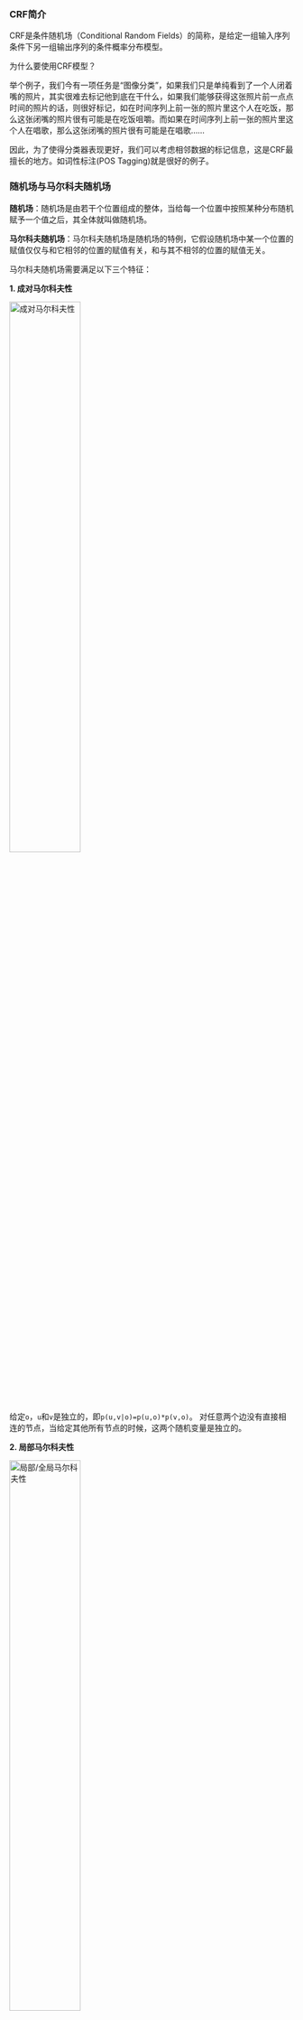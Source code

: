 ### CRF简介
CRF是条件随机场（Conditional Random Fields）的简称，是给定一组输入序列条件下另一组输出序列的条件概率分布模型。

为什么要使用CRF模型？

举个例子，我们今有一项任务是“图像分类”，如果我们只是单纯看到了一个人闭着嘴的照片，其实很难去标记他到底在干什么，如果我们能够获得这张照片前一点点时间的照片的话，则很好标记，如在时间序列上前一张的照片里这个人在吃饭，那么这张闭嘴的照片很有可能是在吃饭咀嚼。而如果在时间序列上前一张的照片里这个人在唱歌，那么这张闭嘴的照片很有可能是在唱歌……

因此，为了使得分类器表现更好，我们可以考虑相邻数据的标记信息，这是CRF最擅长的地方。如词性标注(POS Tagging)就是很好的例子。

### 随机场与马尔科夫随机场

**随机场**：随机场是由若干个位置组成的整体，当给每一个位置中按照某种分布随机赋予一个值之后，其全体就叫做随机场。

**马尔科夫随机场**：马尔科夫随机场是随机场的特例，它假设随机场中某一个位置的赋值仅仅与和它相邻的位置的赋值有关，和与其不相邻的位置的赋值无关。

马尔科夫随机场需要满足以下三个特征：

**1. 成对马尔科夫性**

<img src="https://i.loli.net/2020/07/28/6KYFgUacSXeOlxz.png" alt="成对马尔科夫性" width="50%" />

给定`o`，`u`和`v`是独立的，即`p(u,v|o)=p(u,o)*p(v,o)`。
对任意两个边没有直接相连的节点，当给定其他所有节点的时候，这两个随机变量是独立的。

**2. 局部马尔科夫性**

<img src="https://i.loli.net/2020/07/28/jbDstNiPAg6WVZB.png" alt="局部/全局马尔科夫性" width="50%" />

对无向图中随意一个节点`v`，和这个节点其他相连的所有节点即为`w`，其他所有节点记为`o`，则`v`与`o`是独立的。

**3. 全局马尔科夫性**

<img src="https://i.loli.net/2020/07/28/jbDstNiPAg6WVZB.png" alt="局部/全局马尔科夫性" width="50%" />

当给定C时，A和B是独立的。

这三个马尔科夫性是等价的，因为如果任意一个节点都满足成对马尔科夫性，则等价于任意一个节点都满足局部马尔科夫性，也等价于这些节点满足全局马尔科夫性。

**什么是概率无向图模型？**
设有联合概率分布P(Y)，由无向图G=(V,E)表示，在G中，节点表示随机变量，边表示随机变量之间的依赖关系。如果P(Y)满足`成对、局部、全局马尔科夫性`，就称此联合概率分布为概率无向图模型，或者马尔科夫随机场。

### 条件随机场
CRF是马尔科夫随机场的特例，它假设马尔科夫随机场中只有X和Y两种变量，X一般是给定的，而Y一般是在给定X的条件下的输出。这样马尔科夫随机场就特化成了条件随机场。

可详细阅读[《条件随机场CRF》](https://zhuanlan.zhihu.com/p/29989121)

#### 线性链条件随机场

X和Y有相同的结构的CRF就构成了线性链条件随机场（linear-CRF）。基本结构如下：

<img src="https://i.loli.net/2020/07/28/gUOt7YMwBsqP8ZL.png" alt="线性链条件随机场" width="50%" />

linear-CRF的三个基本问题：
1. 评估问题。给定条件概率分布p(x,y),在给定输入序列x和输出序列y的情况下，计算条件概率p(yi,x)、p(yi-1,yi|x)、对应的期望。
2. 学习问题。给定训练集X和Y，学习linear-CRF的模型参数Wk和条件概率Pw(y|x)。
3. 解码问题。即给定 linear-CRF的条件概率分布p(y|x) ，和输入序列x，计算使条件概率最大的输出序列y。